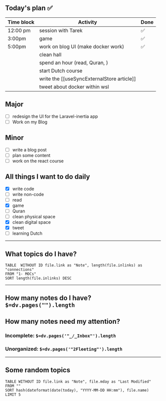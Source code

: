 ## Today's plan ✅

| Time block | Activity                                   | Done |
| ---------- | ------------------------------------------ | ---- |
| 12:00 pm   | session with Tarek                         | ✅    |
| 3:00pm     | game                                       | ✅    |
| 5:00pm     | work on blog UI (make docker work)         | ✅    |
|            | clean hall                                 |      |
|            | spend an hour (read, Quran, )              |      |
|            | start Dutch course                         |      |
|            | write the [[useSyncExternalStore article]] |      |
|            | tweet about docker within wsl              |      |

## Major

- [ ] redesign the UI for the Laravel-inertia app
- [ ] Work on my Blog

## Minor

- [ ] write a blog post
- [ ] plan some content
- [ ] work on the react course

## All things I want to do daily

- [x] write code
- [ ] write non-code
- [ ] read
- [x] game
- [ ] Quran
- [ ] clean physical space
- [x] clean digital space
- [x] tweet
- [ ] learning Dutch

---

## What topics do I have?

```dataview
TABLE  WITHOUT ID file.link as "Note", length(file.inlinks) as "connections"
FROM "1- MOCs"
SORT length(file.inlinks) DESC
```

---

## How many notes do I have? `$=dv.pages("").length`

## How many notes need my attention?

### Incomplete: `$=dv.pages('"_/_Inbox"').length`

### Unorganized: `$=dv.pages('"2Fleeting"').length`

---

## Some random topics

```dataview
TABLE WITHOUT ID file.link as "Note", file.mday as "Last Modified"
FROM ""
SORT hash(dateformat(date(today), "YYYY-MM-DD HH:mm"), file.name)
LIMIT 5
```
